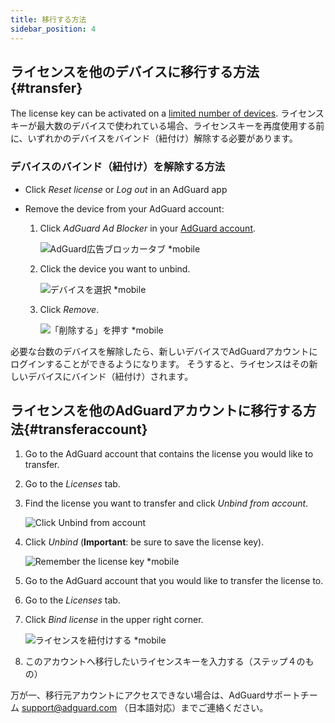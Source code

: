 ```yaml
---
title: 移行する方法
sidebar_position: 4
---
```


## ライセンスを他のデバイスに移行する方法{#transfer}

The license key can be activated on a [limited number of devices](../what-is). ライセンスキーが最大数のデバイスで使われている場合、ライセンスキーを再度使用する前に、いずれかのデバイスをバインド（紐付け）解除する必要があります。

### デバイスのバインド（紐付け）を解除する方法

- Click *Reset license* or *Log out* in an AdGuard app

- Remove the device from your AdGuard account:
    1. Click *AdGuard Ad Blocker* in your [AdGuard account](https://my.adguard.com/).

        ![AdGuard広告ブロッカータブ *mobile](https://cdn.adtidy.org/blog/new/ynkyjltansfer-ja-1.png)

    1. Click the device you want to unbind.

        ![デバイスを選択 *mobile](https://cdn.adtidy.org/blog/new/2noyttransfer-ja-2.png)

    1. Click *Remove*.

        ![「削除する」を押す *mobile](https://cdn.adtidy.org/blog/new/odqj3transfer-ja-3.png)

必要な台数のデバイスを解除したら、新しいデバイスでAdGuardアカウントにログインすることができるようになります。 そうすると、ライセンスはその新しいデバイスにバインド（紐付け）されます。

## ライセンスを他のAdGuardアカウントに移行する方法{#transferaccount}

1. Go to the AdGuard account that contains the license you would like to transfer.

1. Go to the *Licenses* tab.

1. Find the license you want to transfer and click *Unbind from account*.

    ![Click Unbind from account](https://cdn.adtidy.org/blog/new/e0s0vtransfer-ja-4.png)

1. Click *Unbind* (**Important**: be sure to save the license key).

    ![Remember the license key *mobile](https://cdn.adtidy.org/blog/new/lz7i5transfer-ja-5.png)

1. Go to the AdGuard account that you would like to transfer the license to.

1. Go to the *Licenses* tab.

1. Click *Bind license* in the upper right corner.

    ![ライセンスを紐付けする *mobile](https://cdn.adtidy.org/blog/new/pnamstransfer-ja-6a.png)

1. このアカウントへ移行したいライセンスキーを入力する（ステップ４のもの）

万が一、移行元アカウントにアクセスできない場合は、AdGuardサポートチーム support@adguard.com （日本語対応）までご連絡ください。
